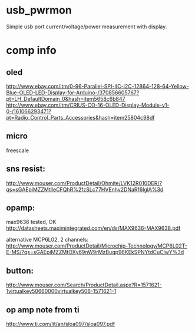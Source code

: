 usb_pwrmon
==========
Simple usb port current/voltage/power measurement with display.

comp info
==========

oled
----------
http://www.ebay.com/itm/0-96-Parallel-SPI-IIC-I2C-12864-128-64-Yellow-Blue-OLED-LED-Display-for-Arduino-/370856605767?pt=LH_DefaultDomain_0&hash=item5658c6b847  
http://www.ebay.com/itm/CRIUS-CO-16-OLED-Display-Module-v1-0-/161066293471?pt=Radio_Control_Parts_Accessories&hash=item25804c98df  

micro
----------
freescale

sns resist:
----------
http://www.mouser.com/ProductDetail/Ohmite/LVK12R010DER/?qs=sGAEpiMZZMtlleCFQhR%2fzSLc77HVEnhv2DNaRf6lglA%3d

opamp:
----------
max9636 tested, OK  
http://datasheets.maximintegrated.com/en/ds/MAX9636-MAX9638.pdf  
  
alternative MCP6L02, 2 channels:  
http://www.mouser.com/ProductDetail/Microchip-Technology/MCP6L02T-E-MS/?qs=sGAEpiMZZMtOXy69nW9rMzBuqp96KEkSPNYtdCuClwY%3d

button:
----------
http://www.mouser.com/Search/ProductDetail.aspx?R=1571621-1virtualkey50660000virtualkey506-1571621-1

op amp note from ti
----------
http://www.ti.com/lit/an/sloa097/sloa097.pdf
